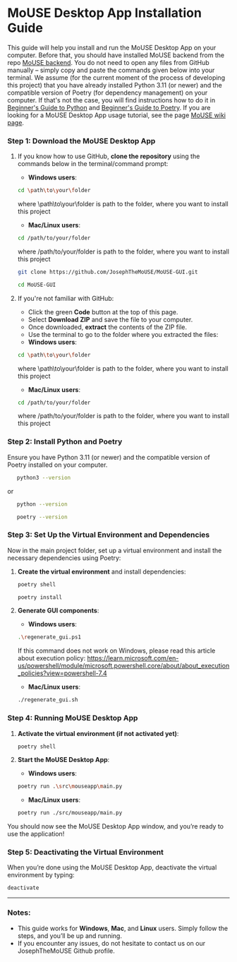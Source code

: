 # MoUSE Desktop App Installation Guide

This guide will help you install and run the MoUSE Desktop App on your computer. Before that, you should have installed MoUSE backend from the repo [MoUSE backend](https://github.com/JosephTheMoUSE/MoUSE). You do not need to open any files from GitHub manually – simply copy and paste the commands given below into your terminal. We assume (for the current moment of the process of developing this project) that you have already installed Python 3.11 (or newer) and the compatible version of Poetry (for dependency management) on your computer. If that's not the case, you will find 
instructions how to do it in [Beginner's Guide to Python](https://wiki.python.org/moin/BeginnersGuide) and [Beginner's Guide to Poetry](https://python-poetry.org/docs/). If you are looking for a MoUSE Desktop App usage tutorial, see the page [MoUSE wiki page](https://github.com/JosephTheMoUSE/MoUSE-docs/wiki).


### Step 1: Download the MoUSE Desktop App

1. If you know how to use GitHub, **clone the repository** using the commands below in the terminal/command prompt:
   - **Windows users**:
   ```bash
   cd \path\to\your\folder
   ```
   where \path\to\your\folder is path to the folder, where you want to install this project

   - **Mac/Linux users**:
   ```bash
   cd /path/to/your/folder
   ```
   where /path/to/your/folder is path to the folder, where you want to install this project
   
   ```bash
   git clone https://github.com/JosephTheMoUSE/MoUSE-GUI.git
   ```

   ```bash
   cd MoUSE-GUI
   ```
1. If you're not familiar with GitHub:
   - Click the green **Code** button at the top of this page.
   - Select **Download ZIP** and save the file to your computer.
   - Once downloaded, **extract** the contents of the ZIP file.
   - Use the terminal to go to the folder where you extracted the files:
   - **Windows users**:
   ```bash
   cd \path\to\your\folder
   ```
   where \path\to\your\folder is path to the folder, where you want to install this project

   - **Mac/Linux users**:
   ```bash
   cd /path/to/your/folder
   ```
   where /path/to/your/folder is path to the folder, where you want to install this project

### Step 2: Install Python and Poetry

Ensure you have Python 3.11 (or newer) and the compatible version of Poetry installed on your computer.

```bash
   python3 --version
```
or
```bash
   python --version
```

```bash
   poetry --version
```

### Step 3: Set Up the Virtual Environment and Dependencies

Now in the main project folder, set up a virtual environment and install the necessary dependencies using Poetry:

1. **Create the virtual environment** and install dependencies:
   ```bash
   poetry shell
   ```
   ```bash
   poetry install
   ```
   
1. **Generate GUI components**:
   - **Windows users**:
   ```bash
   .\regenerate_gui.ps1
   ```
   If this command does not work on Windows, please read this article about execution policy:
   https://learn.microsoft.com/en-us/powershell/module/microsoft.powershell.core/about/about_execution_policies?view=powershell-7.4
   
   - **Mac/Linux users**:  
   ```bash
   ./regenerate_gui.sh
   ```

### Step 4: Running MoUSE Desktop App

1. **Activate the virtual environment (if not activated yet)**:
   ```bash
   poetry shell
   ```

2. **Start the MoUSE Desktop App**:
   - **Windows users**:
   ```bash
   poetry run .\src\mouseapp\main.py
   ```

   - **Mac/Linux users**:
   ```bash
   poetry run ./src/mouseapp/main.py
   ```

You should now see the MoUSE Desktop App window, and you’re ready to use the application!

### Step 5: Deactivating the Virtual Environment

When you’re done using the MoUSE Desktop App, deactivate the virtual environment by typing:
```bash
deactivate
```

---

### Notes:
- This guide works for **Windows**, **Mac**, and **Linux** users. Simply follow the steps, and you’ll be up and running.
- If you encounter any issues, do not hesitate to contact us on our JosephTheMoUSE Github profile.
